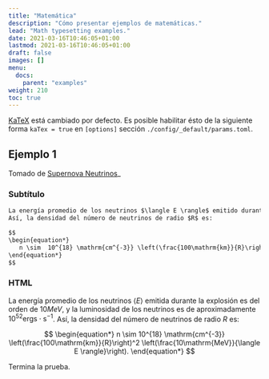 ```yaml
---
title: "Matemática"
description: "Cómo presentar ejemplos de matemáticas."
lead: "Math typesetting examples."
date: 2021-03-16T10:46:05+01:00
lastmod: 2021-03-16T10:46:05+01:00
draft: false
images: []
menu:
  docs:
    parent: "examples"
weight: 210
toc: true
---
```


[KaTeX](https://katex.org/) está cambiado por defecto. Es posible habilitar ésto de la siguiente forma  `kaTex = true` en `[options]` sección  `./config/_default/params.toml`.

## Ejemplo 1

Tomado de [Supernova Neutrinos](https://neutrino.leima.is/book/introduction/supernova-neutrinos/)_

### Subtítulo

```md
La energía promedio de los neutrinos $\langle E \rangle$ emitido durante la explosión de una supernova es del orden de 10MeV, y su luminosidad en la época de la explosión es aproximadamente $10^{52}\mathrm{ergs\cdot s^{-1}}$.
Así, la densidad del número de neutrinos de radio $R$ es:

$$
\begin{equation*}
   n \sim  10^{18} \mathrm{cm^{-3}} \left(\frac{100\mathrm{km}}{R}\right)^2 \left(\frac{10\mathrm{MeV}}{\langle E \rangle}\right).
\end{equation*}
$$
```

### HTML

La energía promedio de los neutrinos $\langle E \rangle$ emitida durante la explosión es del orden de $10MeV$, y la luminosidad de los neutrinos es de aproximadamente $10^{52}\mathrm{ergs\cdot s^{-1}}$.
Así, la densidad del número de neutrinos de radio $R$ es:

$$
\begin{equation*}
   n \sim  10^{18} \mathrm{cm^{-3}} \left(\frac{100\mathrm{km}}{R}\right)^2 \left(\frac{10\mathrm{MeV}}{\langle E \rangle}\right).
\end{equation*}
$$

Termina la prueba.
